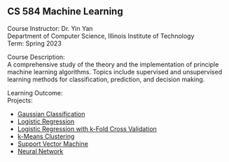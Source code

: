 ## CS 584 Machine Learning

Course Instructor: Dr. Yin Yan </br>
Department of Computer Science, Illinois Institute of Technology </br>
Term: Spring 2023 </br>


Course Description:</br>
A comprehensive study of the theory and the implementation of principle machine learning algorithms. Topics include supervised and unsupervised learning methods for classification, prediction, and decision making.


Learning Outcome:</br>
Projects: 
- [Gaussian Classification](/Project%2001%20-%20Gaussian%20Classification) </br>
- [Logistic Regression](/Project%2002%20-%20Logistic%20Regression) </br>
- [Logistic Regression with k-Fold Cross Validation](/Project%2003%20-%20Logistic%20Regression%20with%20k-Fold%20Cross%20Validation) </br>
- [k-Means Clustering](/Project%2004%20-%20k-Means%20Clustering)
- [Support Vector Machine](/Project%2005%20-%20Support%20Vector%20Machine)
- [Neural Network](/Project%2006%20-%20Neural%20Network)